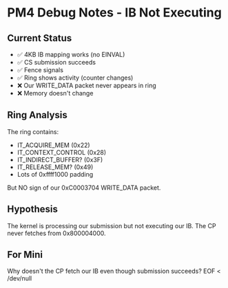 # PM4 Debug Notes - IB Not Executing

## Current Status
- ✅ 4KB IB mapping works (no EINVAL)
- ✅ CS submission succeeds
- ✅ Fence signals
- ✅ Ring shows activity (counter changes)
- ❌ Our WRITE_DATA packet never appears in ring
- ❌ Memory doesn't change

## Ring Analysis
The ring contains:
- IT_ACQUIRE_MEM (0x22)
- IT_CONTEXT_CONTROL (0x28) 
- IT_INDIRECT_BUFFER? (0x3F)
- IT_RELEASE_MEM? (0x49)
- Lots of 0xffff1000 padding

But NO sign of our 0xC0003704 WRITE_DATA packet.

## Hypothesis
The kernel is processing our submission but not executing our IB. The CP never fetches from 0x800004000.

## For Mini
Why doesn't the CP fetch our IB even though submission succeeds?
EOF < /dev/null
